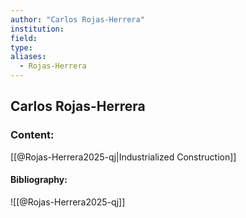 ```yaml
---
author: "Carlos Rojas-Herrera"
institution:
field:
type:
aliases:
  - Rojas-Herrera
---
```


## Carlos Rojas-Herrera

### Content:
[[@Rojas-Herrera2025-qj|Industrialized Construction]]

#### Bibliography:

![[@Rojas-Herrera2025-qj]]